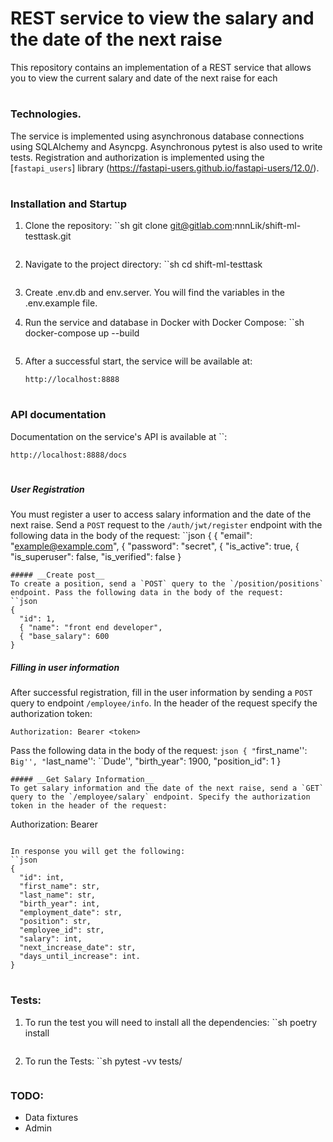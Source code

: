 # REST service to view the salary and the date of the next raise
This repository contains an implementation of a REST service that allows you to view the current salary and date of the next raise for each
#
### Technologies.
The service is implemented using asynchronous database connections using SQLAlchemy and Asyncpg. Asynchronous pytest is also used to write tests. Registration and authorization is implemented using the [`fastapi_users`] library (https://fastapi-users.github.io/fastapi-users/12.0/).
#
### Installation and Startup
1. Clone the repository:
    ``sh
    git clone git@gitlab.com:nnnLik/shift-ml-testtask.git
    ```
2. Navigate to the project directory:
    ``sh
    cd shift-ml-testtask
    ```
3. Create .env.db and env.server. You will find the variables in the .env.example file.

4. Run the service and database in Docker with Docker Compose:
    ``sh
    docker-compose up --build
    ```
5. After a successful start, the service will be available at:
    ```
    http://localhost:8888
    ```
#
### API documentation
Documentation on the service's API is available at ``:
```
http://localhost:8888/docs
```
#
##### __User Registration__
You must register a user to access salary information and the date of the next raise. Send a `POST` request to the `/auth/jwt/register` endpoint with the following data in the body of the request:
``json
{
  { "email": "example@example.com",
  { "password": "secret",
  { "is_active": true,
  { "is_superuser": false,
  "is_verified": false
}
```
##### __Create post__
To create a position, send a `POST` query to the `/position/positions` endpoint. Pass the following data in the body of the request:
``json
{
  "id": 1,
  { "name": "front end developer",
  { "base_salary": 600
}
```
##### __Filling in user information__
After successful registration, fill in the user information by sending a `POST` query to endpoint `/employee/info`. In the header of the request specify the authorization token:
```
Authorization: Bearer <token>
```
Pass the following data in the body of the request:
``json
{
  "``first_name'': ``Big'',
  "``last_name'': ``Dude'',
  "birth_year": 1900,
  "position_id": 1
}
```
##### __Get Salary Information__
To get salary information and the date of the next raise, send a `GET` query to the `/employee/salary` endpoint. Specify the authorization token in the header of the request:
```
Authorization: Bearer <token>
```

In response you will get the following:
``json
{
  "id": int,
  "first_name": str,
  "last_name": str,
  "birth_year": int,
  "employment_date": str,
  "position": str,
  "employee_id": str,
  "salary": int,
  "next_increase_date": str,
  "days_until_increase": int.
}
```
#
### Tests:
1. To run the test you will need to install all the dependencies:
    ``sh
    poetry install
    ```
2. To run the Tests:
    ``sh
    pytest -vv tests/
    ```

### TODO:
* Data fixtures
* Admin
